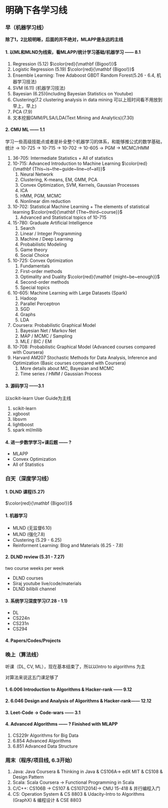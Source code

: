 # 明确下各学习线

### 早（机器学习线）

**除了1，2比较明晰，后面的并不绝对，MLAPP是永远的主线**

#### 1. 以ML和MLND为线索，看MLAPP/统计学习基础/机器学习 —— 8.1

1. Regression (5.12) $\color{red}{\mathbf {Bigoo!}}$
2. Logistic Regression (5.19) $\color{red}{\mathbf {Bigoo!}}$
3. Ensemble Learning: Tree Adaboost GBDT Random Forest(5.26 - 6.4, 机器学习技法)
4. SVM (6.11) (机器学习技法)
5. Bayesian (6.25)(including Bayesian Statistics on Youtube)
6. Clustering(7.2 clustering analysis in data mining 可以上班时间看不用放到早上，早上)
7. PCA (7.9)
8. 文本挖掘GMM/PLSA/LDA(Text Mining and Analytics)(7.30)

#### 2. CMU ML —— 1.1

学习一些高级技能点或者是补全整个机器学习的体系，和能够推公式的数学基础，统计 -> 10-725 -> 10-715 -> 10-702  -> 10-605 -> PGM -> MCMC/HMM

1. 36-705: Intermediate Statistics + All of statistics
2. 10-715: Advanced Introduction to Machine Learning $\color{red}{\mathbf {This~is~the~guide~line~of~all}}$
   1. Neural Network
   2. Clustering, K-means, EM, GMM, PCA
   3. Convex Optimization, SVM, Kernels, Gaussian Processes
   4. ICA
   5. HMM, PGM, MCMC
   6. Nonlinear dim reduction
3. 10-702: Statistical Machine Learning + The elements of statistical learning $\color{red}{\mathbf {The~third~course}}$
   1. Advanced and Statistical topics of 10-715
4. 15-780: Graduate Artificial Intelligence
   1. Search
   2. Linear / Integer Programming
   3. Machine / Deep Learning
   4. Probabilistic Modeling
   5. Game theory
   6. Social Choice
5. 10-725: Convex Optimization
   1. Fundamentals
   2. First-order methods
   3. Optimality and Duality $\color{red}{\mathbf {might~be~enough}}$
   4. Second-order methods
   5. Special topics
6. 10-605: Machine Learning with Large Datasets (Spark)
   1. Hadoop
   2. Parallel Perceptron
   3. SGD
   4. Graphs
   5. LDA
7. Coursera: Probabilistic Graphical Model
   1. Bayesian Net / Markov Net
   2. MAP / MCMC / Sampling
   3. MLE / BIC / EM 
8. 10-708: Probabilistic Graphical Model (Advanced courses compared with Coursera)
9. Harvard AM207 Stochastic Methods for Data Analysis, Inference and Optimization (Basic courses compared with Coursera)
   1. More details about MC, Bayesian and MCMC
   2. Time series / HMM / Gaussian Process

#### 3. 源码学习 ——3.1

以scikit-learn User Guide为主线

1. scikit-learn
2. xgboost
3. libsvm
4. lightboost
5. spark ml/mllib

#### 4. 进一步数学学习+课后题 —— ?

* MLAPP
* Convex Optimization
* All of Statistics

### 白天（深度学习线）

#### 1. DLND 课程(5.27) 

$\color{red}{\mathbf {Bigoo!}}$

#### 1. 机器学习

* MLND (无监督6.10)
* MLND (强化7.8)
* Clustering (5.29 - 6.25)
* Reinforment Learning: Blog and Materials (6.25 - 7.8)

#### 2. DLND review (5.31 - 7.27)

two course weeks per week

* DLND courses
* Siraj youtube live/code/materials
* DLND bilibili channel

#### 3. 系统学习深度学习(7.28 - 1.1)

* DL
* CS224n
* CS231n
* CS294

#### 4. Papers/Codes/Projects

### 晚上（算法线）

听课（DL, CV, ML），现在基本结束了，所以以Intro to algorithms 为主

对算法来说这五门课足够了

#### 1. 6.006 Introduction  to Algorithms & Hacker-rank —— 9.12

#### 2. 6.046 Design and Analysis of Algorithms & Hacker-rank—— 12.12

#### 3. Leet-Code -> Code-wars —— 3.1

#### 4. Advanced Algorithms —— ? Finished with MLAPP

1. CS229r Algorithms for Big Data
2. 6.854 Advanced Algorithms
3. 6.851 Advanced Data Structure

### 周末（程序/项目线, 6.3开始）

1. Java: Java Coursera & Thinking in Java & CS106A-> edX MIT & CS108 & Design Pattern
2. Scala: Scala Coursera -> Functional Programming in Scala
3. C/C++: CS106B -> CS107 & CS107(2014)-> CMU 15-418 & 并行编程入门
4. CS: Operation System & CS 8803 & Udacity-Intro to Algorithms (GraphX) & 编程设计 & CSE 8803





